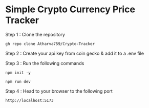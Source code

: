 # Simple Crypto Currency Price Tracker

Step 1 : Clone the repository 

```
gh repo clone Atharva759/Crypto-Tracker
```

Step 2 : Create your api key from coin gecko & add it to a .env file 

Step 3 : Run the following commands

```
npm init -y
```
```
npm run dev
```

Step 4 : Head to your browser to the following port

```
http://localhost:5173
```

